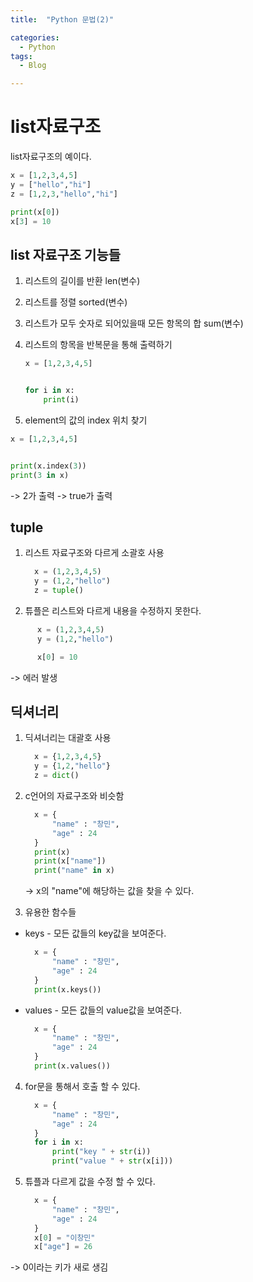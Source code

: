 ```yaml
---
title:  "Python 문법(2)"

categories:
  - Python
tags:
  - Blog

---
```



# list자료구조

list자료구조의 예이다.

```python
x = [1,2,3,4,5]
y = ["hello","hi"]
z = [1,2,3,"hello","hi"]

print(x[0])
x[3] = 10
```
## list 자료구조 기능들

1. 리스트의 길이를 반환 len(변수)

2. 리스트를 정렬 sorted(변수)

3. 리스트가 모두 숫자로 되어있을때 모든 항목의 합 sum(변수)

4. 리스트의 항목을 반복문을 통해 출력하기

    ```python
    x = [1,2,3,4,5]


    for i in x:
        print(i)
    ```

5. element의 값의 index 위치 찾기 
```python
x = [1,2,3,4,5]


print(x.index(3))
print(3 in x)
```
-> 2가 출력
-> true가 출력


## tuple

1. 리스트 자료구조와 다르게 소괄호 사용

    ```python
      x = (1,2,3,4,5)
      y = (1,2,"hello")
      z = tuple()
    ```
2. 튜플은 리스트와 다르게 내용을 수정하지 못한다.

```python
      x = (1,2,3,4,5)
      y = (1,2,"hello")

      x[0] = 10
```
-> 에러 발생

## 딕셔너리

1. 딕셔너리는 대괄호 사용

    ```python
      x = {1,2,3,4,5}
      y = {1,2,"hello"}
      z = dict()
    ```
2. c언어의 자료구조와 비슷함

    ```python
      x = {
          "name" : "창민",
          "age" : 24
      }
      print(x)
      print(x["name"])
      print("name" in x)
    ```
    -> x의 "name"에 해당하는 값을 찾을 수 있다.

3. 유용한 함수들

* keys - 모든 값들의 key값을 보여준다.
    ```python
      x = {
          "name" : "창민",
          "age" : 24
      }
      print(x.keys())
    ```
+ values - 모든 값들의 value값을 보여준다.
    ```python
      x = {
          "name" : "창민",
          "age" : 24
      }
      print(x.values())
    ```
4. for문을 통해서 호출 할 수 있다.

    ```python
      x = {
          "name" : "창민",
          "age" : 24
      }
      for i in x:
          print("key " + str(i))
          print("value " + str(x[i]))
    ```

5. 튜플과 다르게 값을 수정 할 수 있다.

    ```python
      x = {
          "name" : "창민",
          "age" : 24
      }
      x[0] = "이창민"
      x["age"] = 26
    ```
-> 0이라는 키가 새로 생김

